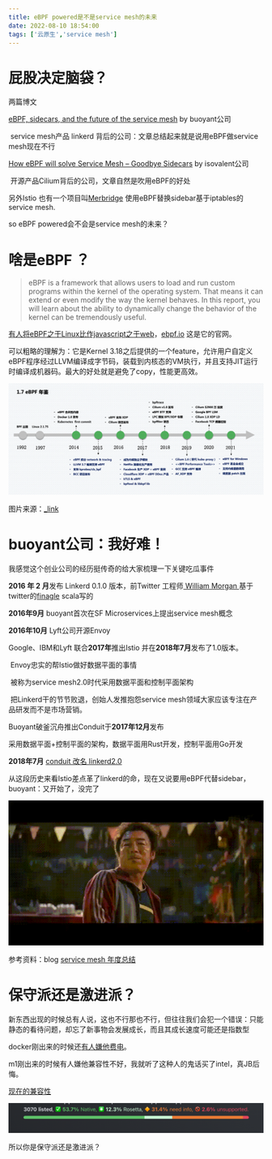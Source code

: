 ```yaml
---
title: eBPF powered是不是service mesh的未来
date: 2022-08-10 18:54:00
tags: ['云原生','service mesh']
---
```




# 屁股决定脑袋？

两篇博文

[eBPF, sidecars, and the future of the service mesh](https://buoyant.io/blog/ebpf-sidecars-and-the-future-of-the-service-mesh) by buoyant公司 

​	service mesh产品 linkerd 背后的公司：文章总结起来就是说用eBPF做service mesh现在不行

[How eBPF will solve Service Mesh – Goodbye Sidecars](https://isovalent.com/blog/post/2021-12-08-ebpf-servicemesh/) by isovalent公司

​	开源产品Cilium背后的公司，文章自然是吹用eBPF的好处

另外Istio 也有一个项目叫[Merbridge](https://istio.io/latest/blog/2022/merbridge/) 使用eBPF替换sidebar基于iptables的service mesh.

so eBPF powered会不会是service mesh的未来？



# 啥是eBPF ？

> eBPF is a framework that allows users to load and run custom programs within the kernel of the operating system. That means it can extend or even modify the way the kernel behaves. In this report, you will learn about the ability to dynamically change the behavior of the kernel can be tremendously useful.

[有人将eBPF之于Linux比作javascript之于web](https://www.youtube.com/watch?v=f-oTe-dmfyI&t=507s)，[ebpf.io](https://ebpf.io/) 这是它的官网。

可以粗略的理解为：它是Kernel 3.18之后提供的一个feature，允许用户自定义eBPF程序经过LLVM编译成字节码，装载到内核态的VM执行，并且支持JIT运行时编译成机器码。最大的好处就是避免了copy，性能更高效。

![ebpf](img/ebpf.png)

图片来源：[_link](https://www.ebpf.top/post/ebpf_and_go/)



# buoyant公司：我好难！

我感觉这个创业公司的经历挺传奇的给大家梳理一下关键吃瓜事件

**2016 年 2 月**发布 Linkerd   0.1.0 版本，前Twitter 工程师[ William Morgan ](https://twitter.com/wm) 基于twitter的[finagle](https://twitter.github.io/finagle/) scala写的

**2016年9月** buoyant首次在SF Microservices上提出service mesh概念

**2016年10月** Lyft公司开源Envoy

Google、IBM和Lyft 联合**2017年**推出Istio 并在**2018年7月**发布了1.0版本。

​	Envoy忠实的帮Istio做好数据平面的事情

​	被称为service mesh2.0时代采用数据平面和控制平面架构

​	把Linkerd干的节节败退，创始人发推抱怨service mesh领域大家应该专注在产品研发而不是市场营销。

Buoyant破釜沉舟推出Conduit于**2017年12月**发布

​	采用数据平面+控制平面的架构，数据平面用Rust开发，控制平面用Go开发

**2018年7月** [conduit 改名 linkerd2.0](https://linkerd.io/2018/07/06/conduit-0-5-and-the-future/)



从这段历史来看Istio差点革了linkerd的命，现在又说要用eBPF代替sidebar，buoyant：又开始了，没完了

![没完了](img/noend.gif)



参考资料：blog [service mesh 年度总结](https://skyao.io/publication/)



# 保守派还是激进派？

新东西出现的时候总有人说，这也不行那也不行，但往往我们会犯一个错误：只能静态的看待问题，却忘了新事物会发展成长，而且其成长速度可能还是指数型

docker刚出来的时候还[有人嫌他费电](http://www.ifuun.com/a2017552068121/)。

m1刚出来的时候有人嫌他兼容性不好，我就听了这种人的鬼话买了intel，真JB后悔。

[现在的兼容性](https://doesitarm.com/)

![image-20220812154336005](img//image-20220812154336005.png)

所以你是保守派还是激进派？
